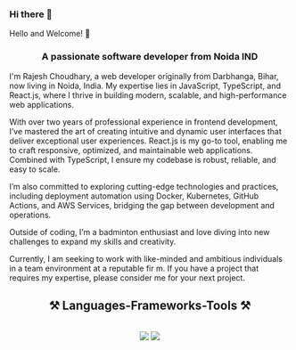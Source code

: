 ### Hi there 👋

Hello and Welcome! 👋
<h3 align="center">A passionate software developer from Noida IND</h3>

I'm Rajesh Choudhary, a web developer originally from Darbhanga, Bihar, now living in Noida, India. My expertise lies in JavaScript, TypeScript, and React.js, where I thrive in building modern, scalable, and high-performance web applications.

With over two years of professional experience in frontend development, I’ve mastered the art of creating intuitive and dynamic user interfaces that deliver exceptional user experiences. React.js is my go-to tool, enabling me to craft responsive, optimized, and maintainable web applications. Combined with TypeScript, I ensure my codebase is robust, reliable, and easy to scale.

I’m also committed to exploring cutting-edge technologies and practices, including deployment automation using Docker, Kubernetes, GitHub Actions, and AWS Services, bridging the gap between development and operations.

Outside of coding, I’m a badminton enthusiast and love diving into new challenges to expand my skills and creativity.

Currently, I am seeking to work with like-minded and ambitious individuals in a team environment at a reputable fir
m. If you have a project that requires my expertise, please consider me for your next project.

<h2 align="center">⚒️ Languages-Frameworks-Tools ⚒️</h2>
<br/>
<div align="center">
    <img src="https://skillicons.dev/icons?i=react,bootstrap,html,css,vscode,github,tailwind,git" />
    <img src="https://skillicons.dev/icons?i=nodejs,javascript,typescript,express,firebase,mongodb,nextjs,mysql,mongodb" /><br>
</div>
